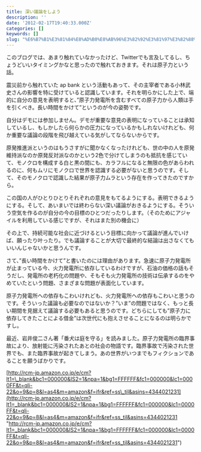 ```yaml
---
title: 深い議論をしよう
description: ''
date: '2012-02-17T19:40:33.000Z'
categories: []
keywords: []
slug: "%E6%B7%B1%E3%81%84%E8%AD%B0%E8%AB%96%E3%82%92%E3%81%97%E3%82%88%E3%81%86"
---
```

このブログでは、あまり触れていなかったけど、Twitterでも言及してるし、ちょうどいいタイミングかなと思ったので触れておきます。それは原子力という話。

震災前から触れていた ap bank という活動もあって、その主宰者である小林武史さんの影響を特に受けていると認識しています。それを明らかにした上で、端的に自分の意見を表明すると、”原子力発電所を含むすべての原子力から人類は手を引くべき。長い時間をかけて”というのが今の姿勢です。

自分はデモには参加しません。デモが重要な意見の表明になっていることは承知しているし、もしかしたら何らかの圧力になっているかもしれないけれども、何か重要な議論の段階を飛び越えている気がしてならないからです。

原発推進派というのはもうさすがに聞かなくなったけれども、世の中の人を原発維持派なのか原発反対派なのかという2色で分けてしまうのも抵抗を感じていて、モノクロを構成する白と黒の間にも、カラフルになると無限の色があらわれるのに、何もムリにモノクロで世界を認識する必要がないと思うのです。そして、そのモノクロで認識した結果が原子力ムラという存在を作ってきたのですから。

この国の人がひとりひとりそれぞれの意見をもてるようにする。表明できるようにする。そして、あいまいでは終わらない深い議論がおきるようにする。そういう空気を作るのが自分の今の目標のひとつだったりします。（そのためにアジャイルを利用している感じですが、それはまた別の機会に）

その上で、持続可能な社会に近づけるという目標に向かって議論が進んでいけば、願ったり叶ったり。でも議論することが大切で最終的な結論は出さなくてもいいんじゃないかと思うんです。

さて、”長い時間をかけて”と書いたのには理由があります。急速に原子力発電所が止まっている今、火力発電所に依存しているわけですが、石油の価格の話もそうだし、発電所の老朽化の問題や、そもそも火力発電所の技術は伝承するのをやめていたという問題、さまざまな問題が表面化しています。

原子力発電所への依存もこわいけれども、火力発電所への依存もこわいと思うのです。そういった議論も必要なのではないか？”いま”の問題ではなく、もっと長い期間を見据えて議論する必要もあると思うのです。どちらにしても”原子力に依存してきたことによる借金”は次世代にも抱えさせることになるのは明らかですし。

最近、岩井俊二さん著「番犬は庭を守る」を読みました。原子力発電所の臨界事故により、放射能に汚染されたあとの社会の物語です。臨界事故で汚染された世界でも、また臨界事故が起きてしまう。あの世界がいつまでもフィクションであることを願うばかりです。

[http://rcm-jp.amazon.co.jp/e/cm?lt1=\_blank&bc1=000000&IS2=1&npa=1&bg1=FFFFFF&fc1=000000&lc1=0000FF&t=qli-22&o=9&p=8&l=as4&m=amazon&f=ifr&ref=ss\_til&asins=4344021231](http://rcm-jp.amazon.co.jp/e/cm?lt1=_blank&bc1=000000&IS2=1&npa=1&bg1=FFFFFF&fc1=000000&lc1=0000FF&t=qli-22&o=9&p=8&l=as4&m=amazon&f=ifr&ref=ss_til&asins=4344021231 "http://rcm-jp.amazon.co.jp/e/cm?lt1=_blank&bc1=000000&IS2=1&npa=1&bg1=FFFFFF&fc1=000000&lc1=0000FF&t=qli-22&o=9&p=8&l=as4&m=amazon&f=ifr&ref=ss_til&asins=4344021231")